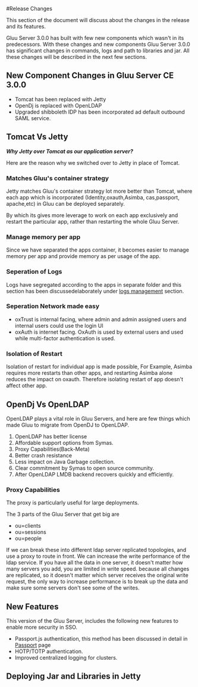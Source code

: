 #Release Changes

This section of the document will discuss about the changes in the release and its features. 

Gluu Server 3.0.0 has built with few new components which wasn't in its predecessors. With these changes and new components Gluu Server 3.0.0 has significant changes in commands, logs and path to libraries and jar. All these changes will be described in the next few sections.

## New Component Changes in Gluu Server CE 3.0.0

- Tomcat has been replaced with Jetty
- OpenDj is replaced with OpenLDAP
- Upgraded shibboleth IDP has been incorporated ad default outbound SAML service.

## Tomcat Vs Jetty
***Why Jetty over Tomcat as our application server?***

Here are the reason why we switched over to Jetty in place of Tomcat.

### Matches Gluu's container strategy

Jetty matches Gluu's container strategy lot more better than Tomcat, where each app which is incorporated (Identity,oxauth,Asimba, cas,passport, apache,etc) in Gluu can be deployed separately.

By which its gives more leverage to work on each app exclusively and restart the particular app, rather than restarting the whole Gluu Server.

### Manage memory per app

Since we have separated the apps container, it becomes easier to manage memory per app and provide memory as per usage of the app.

### Seperation of Logs

Logs have segregated according to the apps in separate folder and this section has been discussedelaborately under [logs management](../admin-guide/logs.md) section.

### Seperation Network made easy

- oxTrust is internal facing, where admin and admin assigned users and internal users could use the login UI
- oxAuth is internet facing. OxAuth is used by external users and used while multi-factor authentication is used.

### Isolation of Restart

Isolation of restart for individual app is made possible, For Example, Asimba requires more restarts than other apps, and restarting Asimba alone reduces the impact on oxauth. Therefore isolating restart of app doesn't affect other app.

## OpenDj Vs OpenLDAP

OpenLDAP plays a vital role in Gluu Servers, and here are few things which made Gluu to migrate from OpenDJ to OpenLDAP.

1. OpenLDAP has better license
2. Affordable support options from Symas.
3. Proxy Capabilities(Back-Meta)
4. Better crash resistance
5. Less impact on Java Garbage collection.
6. Clear commitment by Symas to open source community.
7. After OpenLDAP LMDB backend recovers quickly and efficiently.

### Proxy Capabilities

The proxy is particularly useful for large deployments.

The 3 parts of the Gluu Server that get big are 

- ou=clients 
- ou=sessions
- ou=people

If we can break these into different ldap server replicated topologies, and use a proxy to route in front. We can increase the write performance of the ldap service.
If you have all the data in one server, it doesn't matter how many servers you add, you are limited in write speed. because all changes are replicated, so it doesn't matter which server receives the original write request, the only way to increase performance is to break up the data and make sure some servers don't see some of the writes.

## New Features
This version of the Gluu Server, includes the following new features to enable more security in SSO.

- Passport.js authentication, this method has been discussed in detail in [Passport](../authn-guide/passport.md) page
- HOTP/TOTP authentication.
- Improved centralized logging for clusters.

## Deploying Jar and Libraries in Jetty

